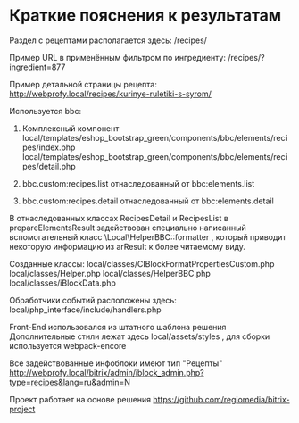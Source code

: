 # Краткие пояснения к результатам

Раздел с рецептами располагается здесь: /recipes/

Пример URL в применённым фильтром по ингредиенту: /recipes/?ingredient=877

Пример детальной страницы рецепта: http://webprofy.local/recipes/kurinye-ruletiki-s-syrom/

Используется bbc:

1) Комплексный компонент
local/templates/eshop_bootstrap_green/components/bbc/elements/recipes/index.php
local/templates/eshop_bootstrap_green/components/bbc/elements/recipes/detail.php

2) bbc.custom:recipes.list отнаследованный от bbc:elements.list

3) bbc.custom:recipes.detail отнаследованный от bbc:elements.detail

В отнаследованных классах RecipesDetail и RecipesList в prepareElementsResult задействован специально написанный вспомогательный класс \Local\HelperBBC::formatter , который приводит некоторую информацию из arResult к более читаемому виду.

Созданные классы:
local/classes/CIBlockFormatPropertiesCustom.php
local/classes/Helper.php
local/classes/HelperBBC.php
local/classes/iBlockData.php

Обработчики событий расположены здесь:
local/php_interface/include/handlers.php

Front-End использовался из штатного шаблона решения
Дополнительные стили лежат здесь local/assets/styles , для сборки используется webpack-encore


Все задействованные инфоблоки имеют тип "Рецепты"
http://webprofy.local/bitrix/admin/iblock_admin.php?type=recipes&lang=ru&admin=N


Проект работает на основе решения https://github.com/regiomedia/bitrix-project
